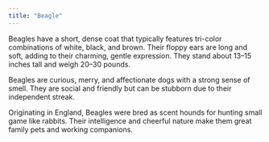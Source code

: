 ```yaml
---
title: "Beagle"
---
```

Beagles have a short, dense coat that typically features tri-color combinations of white, black, and brown. Their floppy ears are long and soft, adding to their charming, gentle expression. They stand about 13–15 inches tall and weigh 20–30 pounds.  

Beagles are curious, merry, and affectionate dogs with a strong sense of smell. They are social and friendly but can be stubborn due to their independent streak.  

Originating in England, Beagles were bred as scent hounds for hunting small game like rabbits. Their intelligence and cheerful nature make them great family pets and working companions.
